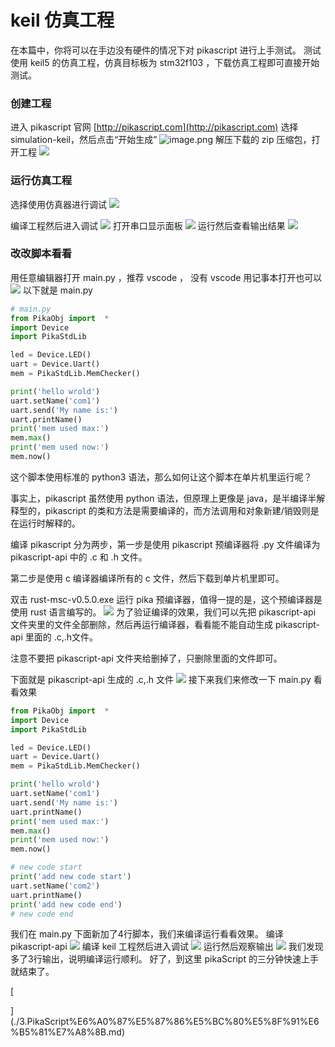 # keil 仿真工程

在本篇中，你将可以在手边没有硬件的情况下对 pikascript 进行上手测试。
测试使用 keil5 的仿真工程，仿真目标板为 stm32f103 ，下载仿真工程即可直接开始测试。
### 创建工程
进入 pikascript 官网 [http://pikascript.com](http://pikascript.com)
选择 simulation-keil，然后点击“开始生成”
![image.png](https://cdn.nlark.com/yuque/0/2022/png/22991477/1644128841425-378e4391-426d-4dc3-bb2d-934e8facd22e.png)
解压下载的 zip 压缩包，打开工程
![](https://user-images.githubusercontent.com/88232613/130745821-864038df-d8b0-41d2-97e8-199815d0d57d.png#crop=0&crop=0&crop=1&crop=1&id=bvV6n&originHeight=873&originWidth=920&originalType=binary&ratio=1&rotation=0&showTitle=false&status=done&style=none&title=)


### 运行仿真工程
选择使用仿真器进行调试
![](https://user-images.githubusercontent.com/88232613/130747706-b912e09f-3f68-495a-a69f-f8f7500b1e4e.png#crop=0&crop=0&crop=1&crop=1&id=uluci&originHeight=490&originWidth=1446&originalType=binary&ratio=1&rotation=0&showTitle=false&status=done&style=none&title=)


编译工程然后进入调试
![](https://user-images.githubusercontent.com/88232613/130747350-70ffa319-f04d-4f26-a75b-61864a19b8d8.png#crop=0&crop=0&crop=1&crop=1&id=wl3IA&originHeight=317&originWidth=1448&originalType=binary&ratio=1&rotation=0&showTitle=false&status=done&style=none&title=)
打开串口显示面板
![](https://user-images.githubusercontent.com/88232613/130747952-42073ba1-c4c4-4acb-9495-766cd5731374.png#crop=0&crop=0&crop=1&crop=1&id=BSGKN&originHeight=950&originWidth=1450&originalType=binary&ratio=1&rotation=0&showTitle=false&status=done&style=none&title=)
运行然后查看输出结果
![](https://user-images.githubusercontent.com/88232613/130748221-53fff9f6-6427-417d-b95a-3fa52a57eeaf.png#crop=0&crop=0&crop=1&crop=1&id=WWfzW&originHeight=975&originWidth=1461&originalType=binary&ratio=1&rotation=0&showTitle=false&status=done&style=none&title=)
### 改改脚本看看
用任意编辑器打开 main.py ，推荐 vscode ， 没有 vscode 用记事本打开也可以
![](https://user-images.githubusercontent.com/88232613/130748847-477facfb-e16e-4e0e-8876-d66efd0ae48c.png#crop=0&crop=0&crop=1&crop=1&id=q7ZRQ&originHeight=845&originWidth=834&originalType=binary&ratio=1&rotation=0&showTitle=false&status=done&style=none&title=)
以下就是 main.py
```python
# main.py
from PikaObj import  *
import Device
import PikaStdLib 

led = Device.LED()
uart = Device.Uart()
mem = PikaStdLib.MemChecker()

print('hello wrold')
uart.setName('com1')
uart.send('My name is:')
uart.printName()
print('mem used max:')
mem.max()
print('mem used now:')
mem.now()
```
这个脚本使用标准的 python3 语法，那么如何让这个脚本在单片机里运行呢？
​

事实上，pikascript 虽然使用 python 语法，但原理上更像是 java，是半编译半解释型的，pikascript 的类和方法是需要编译的，而方法调用和对象新建/销毁则是在运行时解释的。
​

编译 pikascript 分为两步，第一步是使用 pikascript 预编译器将 .py 文件编译为 pikascript-api 中的 .c 和 .h 文件。


第二步是使用 c 编译器编译所有的 c 文件，然后下载到单片机里即可。


双击 rust-msc-v0.5.0.exe 运行 pika 预编译器，值得一提的是，这个预编译器是使用 rust 语言编写的。
![](https://user-images.githubusercontent.com/88232613/130749341-d12b7985-3685-419c-b9b8-8a09ae6f73d3.png#crop=0&crop=0&crop=1&crop=1&id=OF9No&originHeight=349&originWidth=835&originalType=binary&ratio=1&rotation=0&showTitle=false&status=done&style=none&title=)
为了验证编译的效果，我们可以先把 pikascript-api 文件夹里的文件全部删除，然后再运行编译器，看看能不能自动生成 pikascript-api 里面的 .c,.h文件。


注意不要把 pikascript-api 文件夹给删掉了，只删除里面的文件即可。


下面就是 pikascript-api 生成的 .c,.h 文件
![](https://user-images.githubusercontent.com/88232613/130750476-eaffce03-caeb-40b3-9841-550034fa191a.png#crop=0&crop=0&crop=1&crop=1&id=dMnmQ&originHeight=666&originWidth=793&originalType=binary&ratio=1&rotation=0&showTitle=false&status=done&style=none&title=)
接下来我们来修改一下 main.py 看看效果
```python
from PikaObj import  *
import Device
import PikaStdLib 

led = Device.LED()
uart = Device.Uart()
mem = PikaStdLib.MemChecker()

print('hello wrold')
uart.setName('com1')
uart.send('My name is:')
uart.printName()
print('mem used max:')
mem.max()
print('mem used now:')
mem.now()

# new code start
print('add new code start')
uart.setName('com2')
uart.printName()
print('add new code end')
# new code end
```
我们在 main.py 下面新加了4行脚本，我们来编译运行看看效果。
编译 pikascript-api
![](https://user-images.githubusercontent.com/88232613/130751195-40944d60-7d56-48a9-9f47-cab87d77d5a8.png#crop=0&crop=0&crop=1&crop=1&id=lKWmk&originHeight=386&originWidth=812&originalType=binary&ratio=1&rotation=0&showTitle=false&status=done&style=none&title=)
编译 keil 工程然后进入调试
![](https://user-images.githubusercontent.com/88232613/130751539-aa0bdb82-750f-4f98-8f6f-02d653dda64a.png#crop=0&crop=0&crop=1&crop=1&id=LkL2a&originHeight=261&originWidth=1463&originalType=binary&ratio=1&rotation=0&showTitle=false&status=done&style=none&title=)
运行然后观察输出
![](https://user-images.githubusercontent.com/88232613/130751653-cad627c2-367c-45a6-8c5f-686c7514df3c.png#crop=0&crop=0&crop=1&crop=1&id=Y2gPs&originHeight=944&originWidth=1465&originalType=binary&ratio=1&rotation=0&showTitle=false&status=done&style=none&title=)
我们发现多了3行输出，说明编译运行顺利。
好了，到这里 pikaScript 的三分钟快速上手就结束了。


[

](./3.PikaScript%E6%A0%87%E5%87%86%E5%BC%80%E5%8F%91%E6%B5%81%E7%A8%8B.md)
